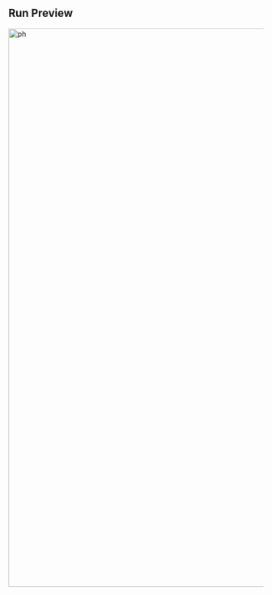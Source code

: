 ## Run Preview
<img width="1102" alt="ph" src="https://github.com/HongVyy/Python-Bootcamp-Projects/assets/92348180/2cbea957-272f-4364-b0ba-6c5f07703ed7">
